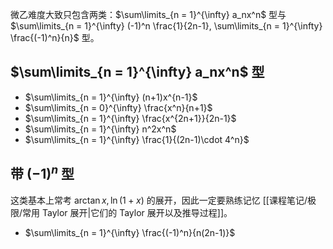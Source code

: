 
微乙难度大致只包含两类：$\sum\limits_{n = 1}^{\infty} a_nx^n$ 型与 $\sum\limits_{n = 1}^{\infty} (-1)^n \frac{1}{2n-1}, \sum\limits_{n = 1}^{\infty} \frac{(-1)^n}{n}$ 型。

## $\sum\limits_{n = 1}^{\infty} a_nx^n$ 型

- $\sum\limits_{n = 1}^{\infty} (n+1)x^{n-1}$
- $\sum\limits_{n = 0}^{\infty} \frac{x^n}{n+1}$
- $\sum\limits_{n = 1}^{\infty} \frac{x^{2n+1}}{2n-1}$
- $\sum\limits_{n = 1}^{\infty} n^2x^n$
- $\sum\limits_{n = 1}^{\infty} \frac{1}{(2n-1)\cdot 4^n}$


## 带 $(-1)^n$ 型

这类基本上常考 $\arctan x, \ln(1+x)$ 的展开，因此一定要熟练记忆 [[课程笔记/极限/常用 Taylor 展开|它们的 Taylor 展开以及推导过程]]。

- $\sum\limits_{n = 1}^{\infty} \frac{(-1)^n}{n(2n-1)}$




